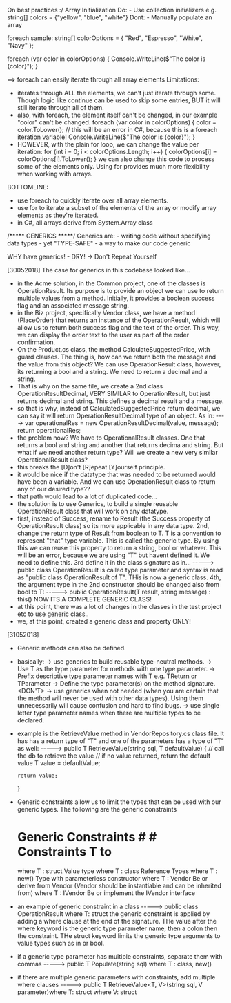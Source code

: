On best practices  :/
Array Initialization
Do:
	- Use collection initializers e.g. string[] colors = {"yellow", "blue", "white"}
Dont:
	- Manually populate an array

foreach sample:
string[] colorOptions = { "Red", "Espresso", "White", "Navy" };

foreach (var color in colorOptions)
{
    Console.WriteLine($"The color is {color}");
}

==> foreach can easily iterate through all array elements
Limitations:
- iterates through ALL the elements, we can't just iterate through some. Though logic like continue can be used to skip some entries, BUT it will still iterate through all of them.
- also, with foreach, the element itself can't be changed, in our example "color" can't be changed. 
foreach (var color in colorOptions)
{
    color = color.ToLower(); // this will be an error in C#, because this is a foreach iteration variable!
    Console.WriteLine($"The color is {color}");
}
- HOWEVER, with the plain for loop, we can change the value per iteration:
for (int i = 0; i < colorOptions.Length; i++)
{
    colorOptions[i] = colorOptions[i].ToLower();
}
  we can also change this code to process some of the elements only. Using for provides much more flexibility when working with arrays.

BOTTOMLINE:
- use foreach to quickly iterate over all array elements.
- use for to iterate a subset of the elements of the array or modify array elements as they're iterated.
- in C#, all arrays derive from System.Array class

/***** GENERICS *****/
Generics are:
	- writing code without specifying data types
	- yet "TYPE-SAFE"
	- a way to make our code generic

WHY have generics!
	- DRY! -> Don't Repeat Yourself
	
[30052018]
The case for generics in this codebase looked like...
- in the Acme solution, in the Common project, one of the classes is OperationResult. Its purpose is to provide an object we can use to return multiple values from a method. Initially, it provides a boolean success flag and an associated message string. 
- in the Biz project, specifically Vendor class, we have a method (PlaceOrder) that returns an instance of the OperationResult, which will allow us to return both success flag and the text of the order. This way, we can display the order text to the user as part of the order confirmation.
- On the Product.cs class, the method CalculateSuggestedPrice, with guard clauses. The thing is, how can we return both the message and the value from this object? We can use OperationResult class, however, its returning a bool and a string. We need to return a decimal and a string.
- That is why on the same file, we create a 2nd class OperationResultDecimal, VERY SIMILAR to OperationResult, but just returns decimal and string. This defines a decimal result and a message. 
- so that is why, instead of CalculatedSuggestedPrice return decimal, we can say it will return OperationResultDecimal type of an object. As in:
  ----> var operationalRes = new OperationResultDecimal(value, message);
        return operationalRes;
- the problem now? We have to OperationalResult classes. One that returns a bool and string and another that returns decima and string. But what if we need another return type? Will we create a new very similar OperationalResult class?
- this breaks the [D]on't [R]epeat [Y]ourself principle.
- it would be nice if the datatype that was needed to be returned would have been a variable. And we can use OperationResult class to return any of our desired type??
- that path would lead to a lot of duplicated code...
- the solution is to use Generics, to build a single reusable OperationResult class that will work on any datatype.
- first, instead of Success, rename to Result (the Success property of OperationResult class) so its more applicable in any data type.
  2nd, change the return type of Result from boolean to T. T is a convention to represent "that" type variable. This is called the generic type. By using this we can reuse this property to return a string, bool or whatever. This will be an error, because we are using "T" but havent defined it. We need to define this.
  3rd define it in the class signature as in...
  -----> public class OperationResult<t>
  <T> is called type parameter and syntax is read as "public class OperationResult of T". THis is now a generic class.
  4th, the argument type in the 2nd constructor should be changed also from bool to T:
  -----> public OperationResult(T result, string message) : this()
  NOW ITS A COMPLETE GENERIC CLASS!
- at this point, there was a lot of changes in the classes in the test project etc to use generic class..
- we, at this point, created a generic class and property ONLY!

[31052018]
- Generic methods can also be defined.
- basically:
  <DO>
  -> use generics to build  reusable type-neutral methods.
  -> Use T as the type parameter for methods with one type parameter.
  -> Prefix descriptive type parameter names with T e.g. TReturn or TParameter
  -> Define the type parameter(s) on the method signature. 
  <DON'T>
  -> use generics when not needed (when you are certain that the method will never be used with other data types). Using them unnecessarily will cause confusion and hard to find bugs.
  -> use single letter type parameter names when there are multiple types to be declared.
- example is the RetrieveValue method in VendorRepository.cs class file. It has has a return type of "T" and one of the parameters has a type of "T" as well:
  ----->
  public T RetrieveValue<T>(string sql, T defaultValue)
  {
     // call the db to retrieve the value
     // if no value returned, return the default value
      T value = defaultValue;

      return value;
  }
- Generic constraints allow us to limit the types that can be used with our generic types.
  The following are the generic constraints
  # Generic Constraints #								# Constraints T to #
   where T : struct										 Value type
   where T : class										 Reference Types
   where T : new()										 Type with parameterless constructor
   where T : Vendor										 Be or derive from Vendor (Vendor should be instantiable and can be inherited from)
   where T : IVendor									 Be or implement the IVendor interface
- an example of generic constraint in a class
  -----> public class OperationResult<T> where T: struct
  the generic constraint is applied by adding a where clause at the end of the signature. THe value after the where keyword is the generic type parameter name, then a colon then the constraint. THe struct keyword limits the generic type arguments to value types such as in or bool.
- if a generic type parameter has multiple constraints, separate them with commas
  -----> public T Populate<T>(string sql) where T : class, new()
- if there are multiple generic parameters with constraints, add multiple where clauses
  -----> public T RetrieveValue<T, V>(string sql, V parameter)where T: struct where V: struct
